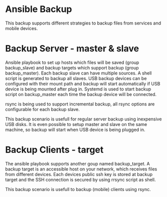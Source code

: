 # Ansible Backup

This backup supports different strategies to backup files from services and mobile devices. 

# Backup Server - master & slave
Ansible playbook to set up hosts which files will be saved (group backup_slave) and backup targets which support backup (group backup_master). Each backup slave can have multiple sources. A shell script is generated to backup all slaves. USB backup devices can be configured with their mount path and backup will start automatically if USB device is being mounted after plug in. Systemd is used to start backup script on backup_master each time the backup device will be connected.

rsync is being used to support incremental backup, all rsync options are configurable for each backup slave.

This backup scenario is usefull for regular server backup using inexpensive USB disks. It is even possible to setup master and slave on the same machine, so backup will start when USB device is being plugged in.

# Backup Clients - target
The ansible playbook supports another goup named backup_target. A backup target is an accessible host on your network, which receives files from different devices. Each devices public ssh key is stored at backup target and the SSH connection is secured by using rrsync script as shell.

This backup scenario is usefull to backup (mobile) clients using rsync.